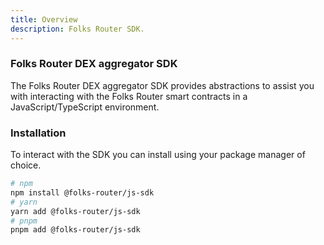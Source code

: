 ```yaml
---
title: Overview
description: Folks Router SDK.
---
```


### Folks Router DEX aggregator SDK

The Folks Router DEX aggregator SDK provides abstractions to assist you with interacting with the Folks Router smart contracts in a JavaScript/TypeScript environment.

### Installation

To interact with the SDK you can install using your package manager of choice.

```bash
# npm
npm install @folks-router/js-sdk
# yarn
yarn add @folks-router/js-sdk
# pnpm
pnpm add @folks-router/js-sdk
```

